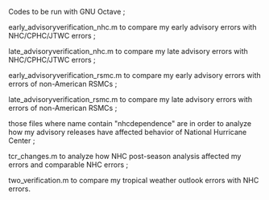 Codes to be run with GNU Octave ;

early_advisoryverification_nhc.m to compare my early advisory errors with NHC/CPHC/JTWC errors ;

late_advisoryverification_nhc.m to compare my late advisory errors with NHC/CPHC/JTWC errors ;

early_advisoryverification_rsmc.m to compare my early advisory errors with errors of non-American RSMCs ;

late_advisoryverification_rsmc.m to compare my late advisory errors with errors of non-American RSMCs ;

those files where name contain "nhcdependence" are in order to analyze how my advisory releases have affected behavior of National Hurricane Center ;

tcr_changes.m to analyze how NHC post-season analysis affected my errors and comparable NHC errors ;

two_verification.m to compare my tropical weather outlook errors with NHC errors.
